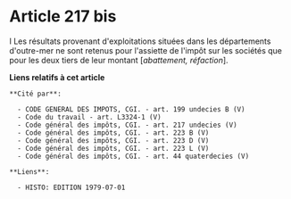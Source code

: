 # Article 217 bis

I Les résultats provenant d'exploitations situées dans les départements d'outre-mer ne sont retenus pour l'assiette de
l'impôt sur les sociétés que pour les deux tiers de leur montant [*abattement, réfaction*].

**Liens relatifs à cet article**

	**Cité par**:

	  - CODE GENERAL DES IMPOTS, CGI. - art. 199 undecies B (V)
	  - Code du travail - art. L3324-1 (V)
	  - Code général des impôts, CGI. - art. 217 undecies (V)
	  - Code général des impôts, CGI. - art. 223 B (V)
	  - Code général des impôts, CGI. - art. 223 D (V)
	  - Code général des impôts, CGI. - art. 223 L (V)
	  - Code général des impôts, CGI. - art. 44 quaterdecies (V)

	**Liens**:

	  - HISTO: EDITION 1979-07-01
